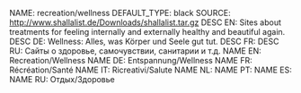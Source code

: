 NAME:   recreation/wellness
DEFAULT_TYPE: black
SOURCE: http://www.shallalist.de/Downloads/shallalist.tar.gz
DESC EN: Sites about treatments for feeling internally and externally healthy and beautiful again.
DESC DE: Wellness: Alles, was Körper und Seele gut tut.
DESC FR:
DESC RU: Сайты о здоровье, самочувствии, санитарии и т.д.
NAME EN: Recreation/Wellness
NAME DE: Entspannung/Wellness
NAME FR: Récréation/Santé
NAME IT: Ricreativi/Salute
NAME NL:
NAME PT:
NAME ES:
NAME RU: Отдых/Здоровье


